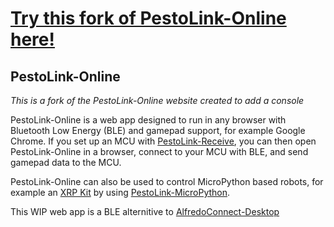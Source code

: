
# [Try this fork of PestoLink-Online here!](https://benpark20.github.io/PestoLink-test/)

## PestoLink-Online
*This is a fork of the PestoLink-Online website created to add a console*

PestoLink-Online is a web app designed to run in any browser with Bluetooth Low Energy (BLE) and gamepad support, for example Google Chrome. If you set up an MCU with [PestoLink-Receive](https://github.com/AlfredoSystems/PestoLink-Receive), you can then open PestoLink-Online in a browser, connect to your MCU with BLE, and send gamepad data to the MCU.

PestoLink-Online can also be used to control MicroPython based robots, for example an [XRP Kit](https://www.sparkfun.com/products/22230) by using [PestoLink-MicroPython](https://github.com/AlfredoSystems/PestoLink-MicroPython/tree/main).

This WIP web app is a BLE alternitive to [AlfredoConnect-Desktop](https://github.com/AlfredoElectronics/AlfredoConnect-Desktop)
